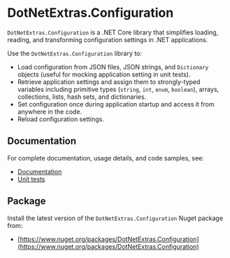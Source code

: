# DotNetExtras.Configuration

`DotNetExtras.Configuration` is a .NET Core library that simplifies loading, reading, and transforming configuration settings in .NET applications.

Use the `DotNetExtras.Configuration` library to:

- Load configuration from JSON files, JSON strings, and `Dictionary` objects (useful for mocking application setting in unit tests).
- Retrieve application settings and assign them to strongly-typed variables including primitive types (`string`, `int`, `enum`, `boolean`), arrays, collections, lists, hash sets, and dictionaries.
- Set configuration once during application startup and access it from anywhere in the code.
- Reload configuration settings.

## Documentation
For complete documentation, usage details, and code samples, see:

- [Documentation](https://alekdavis.github.io/dotnet-extras-configuration)
- [Unit tests](https://github.com/alekdavis/dotnet-extras-configuration/tree/main/ConfigurationTests)

## Package
Install the latest version of the `DotNetExtras.Configuration` Nuget package from:

- [https://www.nuget.org/packages/DotNetExtras.Configuration](https://www.nuget.org/packages/DotNetExtras.Configuration)
